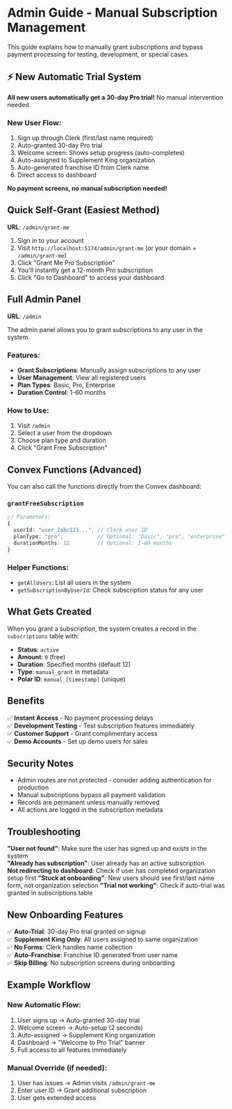 # Admin Guide - Manual Subscription Management

This guide explains how to manually grant subscriptions and bypass payment processing for testing, development, or special cases.

## ⚡ New Automatic Trial System

**All new users automatically get a 30-day Pro trial!** No manual intervention needed.

### New User Flow:
1. Sign up through Clerk (first/last name required)
2. Auto-granted 30-day Pro trial
3. Welcome screen: Shows setup progress (auto-completes)
4. Auto-assigned to Supplement King organization
5. Auto-generated franchise ID from Clerk name
6. Direct access to dashboard

**No payment screens, no manual subscription needed!**

## Quick Self-Grant (Easiest Method)

**URL**: `/admin/grant-me`

1. Sign in to your account
2. Visit `http://localhost:5174/admin/grant-me` (or your domain + `/admin/grant-me`)
3. Click "Grant Me Pro Subscription"
4. You'll instantly get a 12-month Pro subscription
5. Click "Go to Dashboard" to access your dashboard

## Full Admin Panel

**URL**: `/admin`

The admin panel allows you to grant subscriptions to any user in the system.

### Features:
- **Grant Subscriptions**: Manually assign subscriptions to any user
- **User Management**: View all registered users
- **Plan Types**: Basic, Pro, Enterprise
- **Duration Control**: 1-60 months

### How to Use:
1. Visit `/admin`
2. Select a user from the dropdown
3. Choose plan type and duration
4. Click "Grant Free Subscription"

## Convex Functions (Advanced)

You can also call the functions directly from the Convex dashboard:

### `grantFreeSubscription`
```typescript
// Parameters:
{
  userId: "user_2abc123...", // Clerk user ID
  planType: "pro",           // Optional: "basic", "pro", "enterprise"
  durationMonths: 12         // Optional: 1-60 months
}
```

### Helper Functions:
- `getAllUsers`: List all users in the system
- `getSubscriptionByUserId`: Check subscription status for any user

## What Gets Created

When you grant a subscription, the system creates a record in the `subscriptions` table with:

- **Status**: `active`
- **Amount**: `0` (free)
- **Duration**: Specified months (default 12)
- **Type**: `manual_grant` in metadata
- **Polar ID**: `manual_[timestamp]` (unique)

## Benefits

✅ **Instant Access** - No payment processing delays  
✅ **Development Testing** - Test subscription features immediately  
✅ **Customer Support** - Grant complimentary access  
✅ **Demo Accounts** - Set up demo users for sales  

## Security Notes

- Admin routes are not protected - consider adding authentication for production
- Manual subscriptions bypass all payment validation
- Records are permanent unless manually removed
- All actions are logged in the subscription metadata

## Troubleshooting

**"User not found"**: Make sure the user has signed up and exists in the system  
**"Already has subscription"**: User already has an active subscription  
**Not redirecting to dashboard**: Check if user has completed organization setup first
**"Stuck at onboarding"**: New users should see first/last name form, not organization selection
**"Trial not working"**: Check if auto-trial was granted in subscriptions table

## New Onboarding Features

✅ **Auto-Trial**: 30-day Pro trial granted on signup  
✅ **Supplement King Only**: All users assigned to same organization  
✅ **No Forms**: Clerk handles name collection  
✅ **Auto-Franchise**: Franchise ID generated from user name  
✅ **Skip Billing**: No subscription screens during onboarding  

## Example Workflow

### New Automatic Flow:
1. User signs up → Auto-granted 30-day trial
2. Welcome screen → Auto-setup (2 seconds)
3. Auto-assigned → Supplement King organization
4. Dashboard → "Welcome to Pro Trial" banner
5. Full access to all features immediately

### Manual Override (if needed):
1. User has issues → Admin visits `/admin/grant-me`
2. Enter user ID → Grant additional subscription
3. User gets extended access